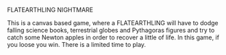 ﻿FLATEARTHLING NIGHTMARE


This is a canvas based game, where a FLATEARTHLING will have to dodge falling science books, terrestrial globes and Pythagoras figures and try to catch some Newton apples in order to recover a little of life. In this game, if you loose you win. There is a limited time to play.
